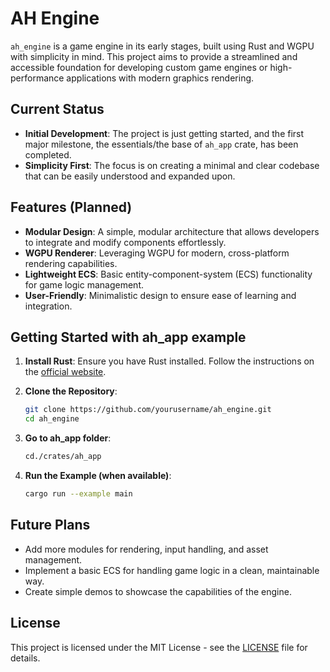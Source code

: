 # AH Engine

`ah_engine` is a game engine in its early stages, built using Rust and WGPU with simplicity in mind. This project aims to provide a streamlined and accessible foundation for developing custom game engines or high-performance applications with modern graphics rendering.

## Current Status

- **Initial Development**: The project is just getting started, and the first major milestone, the essentials/the base of `ah_app` crate, has been completed.
- **Simplicity First**: The focus is on creating a minimal and clear codebase that can be easily understood and expanded upon.

## Features (Planned)

- **Modular Design**: A simple, modular architecture that allows developers to integrate and modify components effortlessly.
- **WGPU Renderer**: Leveraging WGPU for modern, cross-platform rendering capabilities.
- **Lightweight ECS**: Basic entity-component-system (ECS) functionality for game logic management.
- **User-Friendly**: Minimalistic design to ensure ease of learning and integration.

## Getting Started  with ah_app example

1. **Install Rust**: Ensure you have Rust installed. Follow the instructions on the [official website](https://www.rust-lang.org/).
   
2. **Clone the Repository**:
    ```bash
    git clone https://github.com/yourusername/ah_engine.git
    cd ah_engine
    
    ```

3. **Go to ah_app folder**:
    ```bash
    cd./crates/ah_app
    ```

4. **Run the Example (when available)**:
    ```bash
    cargo run --example main
    ```

## Future Plans

- Add more modules for rendering, input handling, and asset management.
- Implement a basic ECS for handling game logic in a clean, maintainable way.
- Create simple demos to showcase the capabilities of the engine.

## License

This project is licensed under the MIT License - see the [LICENSE](LICENSE) file for details.
